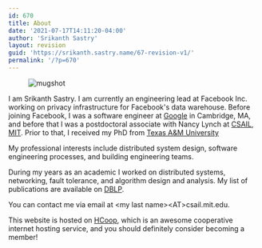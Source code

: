 ```yaml
---
id: 670
title: About
date: '2021-07-17T14:11:20-04:00'
author: 'Srikanth Sastry'
layout: revision
guid: 'https://srikanth.sastry.name/67-revision-v1/'
permalink: '/?p=670'
---
```


<!-- wp:image {"align":"left","id":669,"sizeSlug":"large","className":"wp-image-70"} -->
<div class="wp-block-image wp-image-70"><figure class="alignleft size-large"><img src="https://srikanth.sastry.name/wp-content/uploads/2021/07/img_2471-copy-1024x1024.jpg" alt="mugshot" class="wp-image-669"/></figure></div>
<!-- /wp:image -->

<!-- wp:paragraph -->
<p>I am Srikanth Sastry. I am currently an engineering lead at Facebook Inc. working on privacy infrastructure for Facebook's data warehouse. Before joining Facebook, I was a software engineer at <a rel="noreferrer noopener" href="http://www.google.com/about/jobs/locations/new-york/" target="_blank">Google</a>&nbsp;in Cambridge, MA, and before that I was a postdoctoral associate with Nancy Lynch at <a rel="noreferrer noopener" href="http://csail.mit.edu" target="_blank">CSAIL, MIT</a>. Prior to that,&nbsp;I received my PhD from <a rel="noreferrer noopener" href="http://www.tamu.edu" target="_blank">Texas A&amp;M University</a></p>
<!-- /wp:paragraph -->

<!-- wp:paragraph -->
<p>My professional interests include distributed system design, software engineering processes, and building engineering teams.<br /></p>
<!-- /wp:paragraph -->

<!-- wp:paragraph -->
<p>During my years as an academic I worked on distributed systems, networking, fault tolerance, and algorithm design and analysis. My list of publications are available on <a title="Srikanth Sastry's publications" rel="noopener" href="http://www.informatik.uni-trier.de/~ley/pers/hd/s/Sastry:Srikanth" target="_blank">DBLP</a>.</p>
<!-- /wp:paragraph -->

<!-- wp:paragraph -->
<p>You can contact me via email at &lt;my last name&gt;&lt;AT&gt;csail.mit.edu.</p>
<!-- /wp:paragraph -->

<!-- wp:paragraph -->
<p>This website is hosted on <a title="Internet Hosting Cooperative" href="http://www.hcoop.net" target="_blank" rel="noopener">HCoop</a>, which is an awesome cooperative internet hosting service, and you should definitely consider becoming a member!</p>
<!-- /wp:paragraph -->
